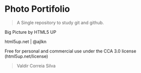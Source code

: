 # Photo Portifolio

> A Single repository to study git and github.

Big Picture by HTML5 UP

html5up.net | @ajlkn

Free for personal and commercial use under the CCA 3.0 license (html5up.net/license)

> Valdir Correia Silva
